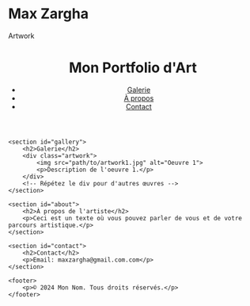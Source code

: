# Max Zargha
Artwork
<!DOCTYPE html>
<html lang="fr">
<head>
    <meta charset="UTF-8">
    <meta name="viewport" content="width=device-width, initial-scale=1.0">
    <title>Mon Art</title>
    <link rel="stylesheet" href="styles.css">
</head>
<body>
    <header>
        <h1>Mon Portfolio d'Art</h1>
        <nav>
            <ul>
                <li><a href="#gallery">Galerie</a></li>
                <li><a href="#about">À propos</a></li>
                <li><a href="#contact">Contact</a></li>
            </ul>
        </nav>
    </header>

    <section id="gallery">
        <h2>Galerie</h2>
        <div class="artwork">
            <img src="path/to/artwork1.jpg" alt="Oeuvre 1">
            <p>Description de l'oeuvre 1.</p>
        </div>
        <!-- Répétez le div pour d'autres œuvres -->
    </section>

    <section id="about">
        <h2>À propos de l'artiste</h2>
        <p>Ceci est un texte où vous pouvez parler de vous et de votre parcours artistique.</p>
    </section>

    <section id="contact">
        <h2>Contact</h2>
        <p>Email: maxzargha@gmail.com.com</p>
    </section>

    <footer>
        <p>© 2024 Mon Nom. Tous droits réservés.</p>
    </footer>
</body>
</html>
